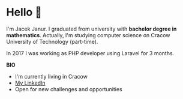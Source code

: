 # Hello 👋
I'm Jacek Janur. I graduated from university with **bachelor degree in mathematics**. Actually, I'm studying computer science on Cracow University of Technology (part-time).

In 2017 I was working as PHP developer using Laravel for 3 months.

**BIO**
- I'm currently living in Cracow
- [My LinkedIn](https://www.linkedin.com/in/jacek-janur/ "LinkedIn")
- Open for new challenges and opportunities 

